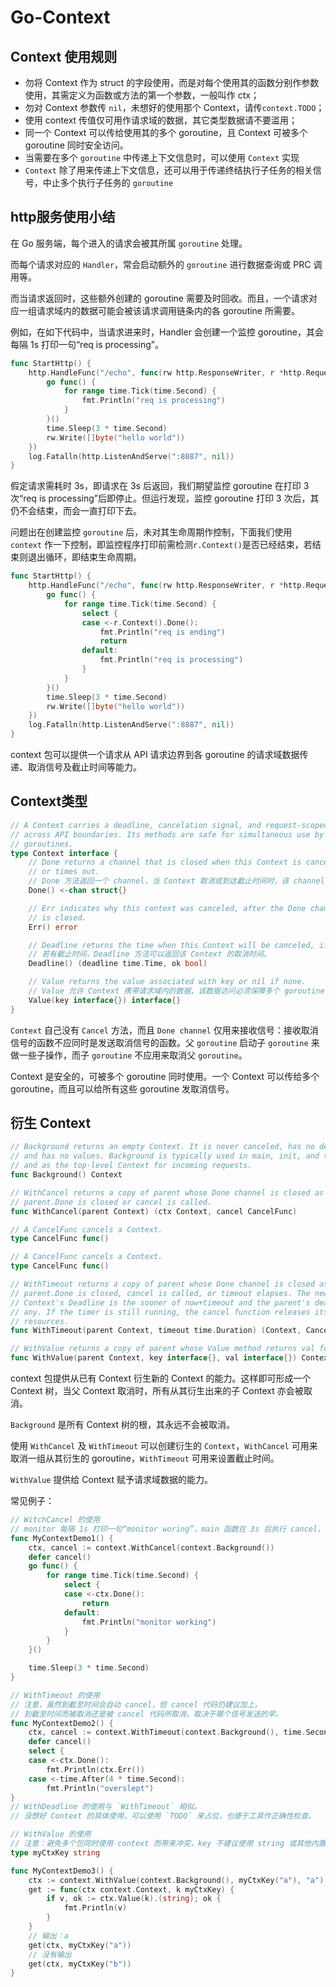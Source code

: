 # Go-Context

## Context 使用规则

* 勿将 Context 作为 struct 的字段使用，而是对每个使用其的函数分别作参数使用，其需定义为函数或方法的第一个参数，一般叫作 ctx；
* 勿对 Context 参数传 `nil`，未想好的使用那个 Context，请传`context.TODO`；
* 使用 context 传值仅可用作请求域的数据，其它类型数据请不要滥用；
* 同一个 Context 可以传给使用其的多个 goroutine，且 Context 可被多个 goroutine 同时安全访问。
* 当需要在多个 `goroutine` 中传递上下文信息时，可以使用 `Context` 实现
* `Context` 除了用来传递上下文信息，还可以用于传递终结执行子任务的相关信号，中止多个执行子任务的 `goroutine`

## http服务使用小结

在 Go 服务端，每个进入的请求会被其所属 `goroutine` 处理。

而每个请求对应的 `Handler`，常会启动额外的 `goroutine` 进行数据查询或 PRC 调用等。

而当请求返回时，这些额外创建的 goroutine 需要及时回收。而且，一个请求对应一组请求域内的数据可能会被该请求调用链条内的各 goroutine 所需要。

例如，在如下代码中，当请求进来时，Handler 会创建一个监控 goroutine，其会每隔 1s 打印一句“req is processing”。

```go
func StartHttp() {
	http.HandleFunc("/echo", func(rw http.ResponseWriter, r *http.Request) {
		go func() {
			for range time.Tick(time.Second) {
				fmt.Println("req is processing")
			}
		}()
		time.Sleep(3 * time.Second)
		rw.Write([]byte("hello world"))
	})
	log.Fatalln(http.ListenAndServe(":8887", nil))
}
```

假定请求需耗时 3s，即请求在 3s 后返回，我们期望监控 goroutine 在打印 3 次“req is processing”后即停止。但运行发现，监控 goroutine 打印 3 次后，其仍不会结束，而会一直打印下去。

问题出在创建监控 `goroutine` 后，未对其生命周期作控制，下面我们使用 `context` 作一下控制，即监控程序打印前需检测`r.Context()`是否已经结束，若结束则退出循环，即结束生命周期。

```go
func StartHttp() {
	http.HandleFunc("/echo", func(rw http.ResponseWriter, r *http.Request) {
		go func() {
			for range time.Tick(time.Second) {
				select {
				case <-r.Context().Done():
					fmt.Println("req is ending")
					return
				default:
					fmt.Println("req is processing")
				}
			}
		}()
		time.Sleep(3 * time.Second)
		rw.Write([]byte("hello world"))
	})
	log.Fatalln(http.ListenAndServe(":8887", nil))
}
```

context 包可以提供一个请求从 API 请求边界到各 goroutine 的请求域数据传递、取消信号及截止时间等能力。

## Context类型

```go
// A Context carries a deadline, cancelation signal, and request-scoped values
// across API boundaries. Its methods are safe for simultaneous use by multiple
// goroutines.
type Context interface {
    // Done returns a channel that is closed when this Context is canceled
    // or times out.
    // Done 方法返回一个 channel，当 Context 取消或到达截止时间时，该 channel 即会关闭。Err 方法返回 Context 取消的原因。
    Done() <-chan struct{}

    // Err indicates why this context was canceled, after the Done channel
    // is closed.
    Err() error

    // Deadline returns the time when this Context will be canceled, if any.
    // 若有截止时间，Deadline 方法可以返回该 Context 的取消时间。
    Deadline() (deadline time.Time, ok bool)

    // Value returns the value associated with key or nil if none.
    // Value 允许 Context 携带请求域内的数据，该数据访问必须保障多个 goroutine 同时访问的安全性。
    Value(key interface{}) interface{}
}
```

`Context` 自己没有 `Cancel` 方法，而且 `Done channel` 仅用来接收信号：接收取消信号的函数不应同时是发送取消信号的函数。父 `goroutine` 启动子 `goroutine` 来做一些子操作，而子 `goroutine` 不应用来取消父 `goroutine`。

Context 是安全的，可被多个 goroutine 同时使用。一个 Context 可以传给多个 goroutine，而且可以给所有这些 goroutine 发取消信号。

## 衍生 Context

```go
// Background returns an empty Context. It is never canceled, has no deadline,
// and has no values. Background is typically used in main, init, and tests,
// and as the top-level Context for incoming requests.
func Background() Context

// WithCancel returns a copy of parent whose Done channel is closed as soon as
// parent.Done is closed or cancel is called.
func WithCancel(parent Context) (ctx Context, cancel CancelFunc)

// A CancelFunc cancels a Context.
type CancelFunc func()

// A CancelFunc cancels a Context.
type CancelFunc func()

// WithTimeout returns a copy of parent whose Done channel is closed as soon as
// parent.Done is closed, cancel is called, or timeout elapses. The new
// Context's Deadline is the sooner of now+timeout and the parent's deadline, if
// any. If the timer is still running, the cancel function releases its
// resources.
func WithTimeout(parent Context, timeout time.Duration) (Context, CancelFunc)

// WithValue returns a copy of parent whose Value method returns val for key.
func WithValue(parent Context, key interface{}, val interface{}) Context
```

context 包提供从已有 Context 衍生新的 Context 的能力。这样即可形成一个 Context 树，当父 Context 取消时，所有从其衍生出来的子 Context 亦会被取消。

`Background` 是所有 Context 树的根，其永远不会被取消。

使用 `WithCancel` 及 `WithTimeout` 可以创建衍生的 `Context`，`WithCancel` 可用来取消一组从其衍生的 goroutine，`WithTimeout` 可用来设置截止时间。

`WithValue` 提供给 Context 赋予请求域数据的能力。

常见例子：

```go
// WitchCancel 的使用
// monitor 每隔 1s 打印一句“monitor woring”，main 函数在 3s 后执行 cancel，那么 monitor 检测到取消信号后即会退出。
func MyContextDemo1() {
	ctx, cancel := context.WithCancel(context.Background())
	defer cancel()
	go func() {
		for range time.Tick(time.Second) {
			select {
			case <-ctx.Done():
				return
			default:
				fmt.Println("monitor working")
			}
		}
	}()

	time.Sleep(3 * time.Second)
}

// WithTimeout 的使用
// 注意，虽然到截至时间会自动 cancel，但 cancel 代码仍建议加上。
// 到截至时间而被取消还是被 cancel 代码所取消，取决于哪个信号发送的早。
func MyContextDemo2() {
	ctx, cancel := context.WithTimeout(context.Background(), time.Second*3)
	defer cancel()
	select {
	case <-ctx.Done():
		fmt.Println(ctx.Err())
	case <-time.After(4 * time.Second):
		fmt.Println("overslept")
}
// WithDeadline 的使用与 `WithTimeout` 相似。
// 没想好 Context 的具体使用，可以使用 `TODO` 来占位，也便于工具作正确性检查。

// WithValue 的使用
// 注意：避免多个包同时使用 context 而带来冲突，key 不建议使用 string 或其他内置类型，而建议自定义 key 类型。
type myCtxKey string

func MyContextDemo3() {
	ctx := context.WithValue(context.Background(), myCtxKey("a"), "a")
	get := func(ctx context.Context, k myCtxKey) {
		if v, ok := ctx.Value(k).(string); ok {
			fmt.Println(v)
		}
	}
	// 输出：a
	get(ctx, myCtxKey("a"))
	// 没有输出
	get(ctx, myCtxKey("b"))
}
```
